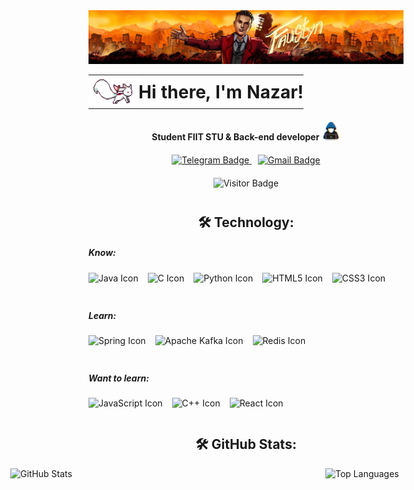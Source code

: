 
<div align="center">
  <img src="assets/main_logo.jpg" alt="Main Logo"/>
</div>

<!-- Header -->
<div align="center">
  <table style="border-collapse: collapse; border: none;">
    <tr>
      <td style="border: none; padding: 0;">
        <img height="50" width="80" src="assets/kyubey.gif" alt="Icon" />
      </td>
      <td style="border: none; padding: 0;">
        <h1 style="margin: 0;">Hi there, I'm Nazar!</h1>
      </td>
    </tr>
  </table>
</div>




<!-- Information about me -->
<h4 align="center">Student FIIT STU & Back-end developer <img src="https://github.com/0xAbdulKhalid/0xAbdulKhalid/raw/main/assets/mdImages/about_me.gif" width="30px"></h3>



<!-- My contacts -->
<div align="center" style="margin-top: 20px;">
  <a href="https://t.me/faustyyn" target="_blank">
    <img alt="Telegram Badge" src="https://img.shields.io/badge/TELEGRAM-blue?style=for-the-badge&logo=telegram&logoColor=white">
  </a>
  <a href="mailto:meredovnasar@gmail.com" target="_blank" style="margin-left: 10px;">
    <img alt="Gmail Badge" src="https://img.shields.io/badge/GMAIL-red?style=for-the-badge&logo=gmail&logoColor=white">
  </a>
</div>

<!-- Visitor statistic -->
<div align="center" style="margin-top: 20px;">
  <img src="https://visitor-badge.laobi.icu/badge?page_id=faustynn.faustynn" alt="Visitor Badge" />
</div>





<!-- Tech. List -->
<h2 align="center" style="margin-top: 40px;">🛠 Technology:</h2>

<h5 align="left">Know:</h5>
<div style="display: flex; gap: 15px;">
    <img src="https://cdn.jsdelivr.net/gh/devicons/devicon@latest/icons/java/java-original.svg" height="40" alt="Java Icon"/>
    <img src="https://cdn.jsdelivr.net/gh/devicons/devicon@latest/icons/c/c-original.svg"  height="40" alt="C Icon"/>
    <img src="https://cdn.jsdelivr.net/gh/devicons/devicon@latest/icons/python/python-original.svg" height="40" alt="Python Icon"/>
    <img src="https://cdn.jsdelivr.net/gh/devicons/devicon@latest/icons/html5/html5-original-wordmark.svg" height="40" alt="HTML5 Icon"/>
    <img src="https://cdn.jsdelivr.net/gh/devicons/devicon@latest/icons/css3/css3-original-wordmark.svg" height="40" alt="CSS3 Icon"/>
</div>

<h5 align="left" style="margin-top: 20px;">Learn:</h5>
<div style="display: flex; gap: 15px;">
    <img src="https://cdn.jsdelivr.net/gh/devicons/devicon@latest/icons/spring/spring-original.svg" height="40" alt="Spring Icon"/>
    <img src="https://cdn.jsdelivr.net/gh/devicons/devicon@latest/icons/apachekafka/apachekafka-original.svg" height="40" alt="Apache Kafka Icon"/>
    <img src="https://cdn.jsdelivr.net/gh/devicons/devicon@latest/icons/redis/redis-original.svg" height="40" alt="Redis Icon"/>
</div>

<h5 align="left" style="margin-top: 20px;">Want to learn:</h5>
<div style="display: flex; gap: 15px;">
    <img src="https://cdn.jsdelivr.net/gh/devicons/devicon/icons/javascript/javascript-original.svg" height="40" alt="JavaScript Icon"/>
    <img src="https://cdn.jsdelivr.net/gh/devicons/devicon@latest/icons/cplusplus/cplusplus-original.svg" height="40" alt="C++ Icon"/>
    <img src="https://cdn.jsdelivr.net/gh/devicons/devicon@latest/icons/react/react-original.svg" height="40" alt="React Icon"/>
</div>




<!-- GitHub Statistic -->
<h2 align="center" style="margin-top: 20px;">🛠 GitHub Stats:</h2>

<div style="display: flex; justify-content: center; align-items: center; ">
  <img alt="GitHub Stats" src="https://github-readme-stats.vercel.app/api?username=faustynn&show_icons=true&theme=dark" height="200" width="565" />
  <img alt="Top Languages" src="https://github-readme-stats.vercel.app/api/top-langs/?username=faustynn&show_icons=true&theme=dark" height="200" width="250" />
</div>
